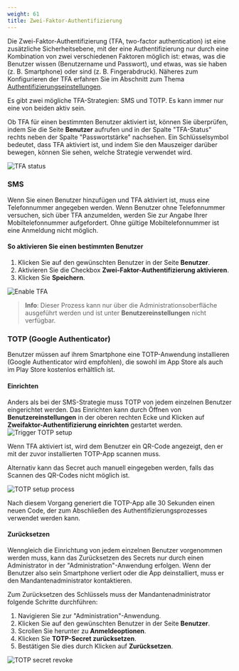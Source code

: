 ```yaml
---
weight: 61
title: Zwei-Faktor-Authentifizierung
---
```

Die Zwei-Faktor-Authentifizierung (TFA, two-factor authentication) ist eine zusätzliche Sicherheitsebene, mit der eine Authentifizierung nur durch eine Kombination von zwei verschiedenen Faktoren möglich ist: etwas, was die Benutzer wissen (Benutzername und Passwort), und etwas, was sie haben (z. B. Smartphone) oder sind (z. B. Fingerabdruck). Näheres zum Konfigurieren der TFA erfahren Sie im Abschnitt zum Thema [Authentifizierungseinstellungen](/benutzerhandbuch/administration-de/#authentication).

Es gibt zwei mögliche TFA-Strategien: SMS und TOTP. Es kann immer nur eine von beiden aktiv sein.

Ob TFA für einen bestimmten Benutzer aktiviert ist, können Sie überprüfen, indem Sie die Seite **Benutzer** aufrufen und in der Spalte "TFA-Status" rechts neben der Spalte "Passwortstärke" nachsehen. Ein Schlüsselsymbol bedeutet, dass TFA aktiviert ist, und indem Sie den Mauszeiger darüber bewegen, können Sie sehen, welche Strategie verwendet wird.

![TFA status](/images/benutzerhandbuch/Administration/admin-user-tfa-enabled.png)

### SMS

Wenn Sie einen Benutzer hinzufügen und TFA aktiviert ist, muss eine Telefonnummer angegeben werden. Wenn Benutzer ohne Telefonnummer versuchen, sich über TFA anzumelden, werden Sie zur Angabe Ihrer Mobiltelefonnummer aufgefordert. Ohne gültige Mobiltelefonnummer ist eine Anmeldung nicht möglich.


#### So aktivieren Sie einen bestimmten Benutzer

1. Klicken Sie auf den gewünschten Benutzer in der Seite **Benutzer**.
2. Aktivieren Sie die Checkbox **Zwei-Faktor-Authentifizierung aktivieren**.
3. Klicken Sie **Speichern**.

![Enable TFA](/images/benutzerhandbuch/Administration/admin-user-enable-tfa.png)

>**Info**: Dieser Prozess kann nur über die Administrationsoberfläche ausgeführt werden und ist unter **Benutzereinstellungen** nicht verfügbar.


### TOTP (Google Authenticator)

Benutzer müssen auf ihrem Smartphone eine TOTP-Anwendung installieren (Google Authenticator wird empfohlen), die sowohl im App Store als auch im Play Store kostenlos erhältlich ist.

#### Einrichten

Anders als bei der SMS-Strategie muss TOTP von jedem einzelnen Benutzer eingerichtet werden. Das Einrichten kann durch Öffnen von **Benutzereinstellungen** in der oberen rechten Ecke und Klicken auf **Zweifaktor-Authentifizierung einrichten** gestartet werden.
![Trigger TOTP setup](/images/benutzerhandbuch/Administration/admin-user-tfa-setup-button.png)

Wenn TFA aktiviert ist, wird dem Benutzer ein QR-Code angezeigt, den er mit der zuvor installierten TOTP-App scannen muss.

Alternativ kann das Secret auch manuell eingegeben werden, falls das Scannen des QR-Codes nicht möglich ist.

![TOTP setup process](/images/benutzerhandbuch/Administration/admin-user-tfa-setup.png)

Nach diesem Vorgang generiert die TOTP-App alle 30 Sekunden einen neuen Code, der zum Abschließen des Authentifizierungsprozesses verwendet werden kann.

#### Zurücksetzen

Wenngleich die Einrichtung von jedem einzelnen Benutzer vorgenommen werden muss, kann das Zurücksetzen des Secrets nur durch einen Administrator in der "Administration"-Anwendung erfolgen. Wenn der Benutzer also sein Smartphone verliert oder die App deinstalliert, muss er den Mandantenadministrator kontaktieren.

Zum Zurücksetzen des Schlüssels muss der Mandantenadministrator folgende Schritte durchführen:

1. Navigieren Sie zur "Administration"-Anwendung.
2. Klicken Sie auf den gewünschten Benutzer in der Seite **Benutzer**.
3. Scrollen Sie herunter zu **Anmeldeoptionen**.
4. Klicken Sie **TOTP-Secret zurücksetzen**.
5. Bestätigen Sie dies durch Klicken auf **Zurücksetzen**.

![TOTP secret revoke](/images/benutzerhandbuch/Administration/admin-user-totp-revoke.png)

